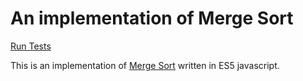 # An implementation of Merge Sort

[Run Tests](mergesort.html)

This is an implementation of [Merge Sort](https://en.wikipedia.org/wiki/Merge_sort) written in ES5 javascript.
